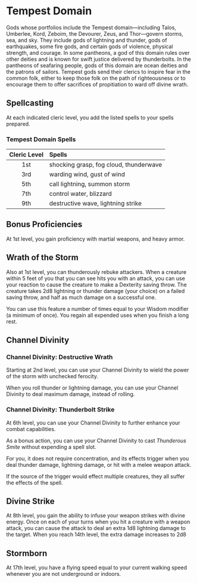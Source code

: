 # Tempest Domain
Gods whose portfolios include the Tempest domain—including Talos, Umberlee, Kord, Zeboim, the Devourer, Zeus, and Thor—govern storms, sea, and sky. They include gods of lightning and thunder, gods of earthquakes, some fire gods, and certain gods of violence, physical strength, and courage. In some pantheons, a god of this domain rules over other deities and is known for swift justice delivered by thunderbolts. In the pantheons of seafaring people, gods of this domain are ocean deities and the patrons of sailors. Tempest gods send their clerics to inspire fear in the common folk, either to keep those folk on the path of righteousness or to encourage them to offer sacrifices of propitiation to ward off divine wrath.

## Spellcasting
At each indicated cleric level, you add the listed spells to your spells prepared.

### Tempest Domain Spells

| Cleric Level | Spells                                 |
|:------------:|:---------------------------------------|
| 1st          | shocking grasp, fog cloud, thunderwave |
| 3rd          | warding wind, gust of wind             |
| 5th          | call lightning, summon storm           |
| 7th          | control water, blizzard                |
| 9th          | destructive wave, lightning strike     |

## Bonus Proficiencies
At 1st level, you gain proficiency with martial weapons, and heavy armor.

## Wrath of the Storm
Also at 1st level, you can thunderously rebuke attackers. When a creature within 5 feet of you that you can see hits you with an attack, you can use your reaction to cause the creature to make a Dexterity saving throw. The creature takes 2d8 lightning or thunder damage (your choice) on a failed saving throw, and half as much damage on a successful one.

You can use this feature a number of times equal to your Wisdom modifier (a minimum of once). You regain all expended uses when you finish a long rest.

## Channel Divinity
### Channel Divinity: Destructive Wrath
Starting at 2nd level, you can use your Channel Divinity to wield the power of the storm with unchecked ferocity.

When you roll thunder or lightning damage, you can use your Channel Divinity to deal maximum damage, instead of rolling.

### Channel Divinity: Thunderbolt Strike
At 6th level, you can use your Channel Divinity to further enhance your combat capabilities.

As a bonus action, you can use your Channel Divinity to cast *Thunderous Smite* without expending a spell slot.

For you, it does not require concentration, and its effects trigger when you deal thunder damage, lightning damage, or hit with a melee weapon attack.

If the source of the trigger would effect multiple creatures, they all suffer the effects of the spell.

## Divine Strike
At 8th level, you gain the ability to infuse your weapon strikes with divine energy. Once on each of your turns when you hit a creature with a weapon attack, you can cause the attack to deal an extra 1d8 lightning damage to the target. When you reach 14th level, the extra damage increases to 2d8

## Stormborn
At 17th level, you have a flying speed equal to your current walking speed whenever you are not underground or indoors.